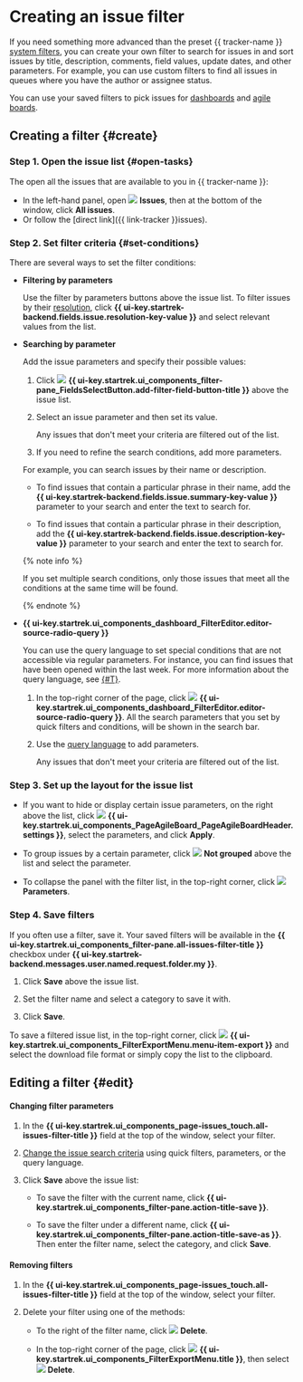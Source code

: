 # Creating an issue filter

If you need something more advanced than the preset {{ tracker-name }} [system filters](default-filters.md), you can create your own filter to search for issues in and sort issues by title, description, comments, field values, update dates, and other parameters. For example, you can use custom filters to find all issues in queues where you have the author or assignee status.

You can use your saved filters to pick issues for [dashboards](dashboard.md) and [agile boards](../manager/create-agile-board.md).

## Creating a filter {#create}

### Step 1. Open the issue list {#open-tasks}

The open all the issues that are available to you in {{ tracker-name }}:

* In the left-hand panel, open ![](../../_assets/tracker/svg/tasks.svg) **Issues**, then at the bottom of the window, click **All issues**.
* Or follow the [direct link]({{ link-tracker }}issues).

### Step 2. Set filter criteria {#set-conditions}

There are several ways to set the filter conditions:

- **Filtering by parameters**

   Use the filter by parameters buttons above the issue list. To filter issues by their [resolution](../manager/create-resolution.md), click **{{ ui-key.startrek-backend.fields.issue.resolution-key-value }}** and select relevant values from the list.


- **Searching by parameter**

   Add the issue parameters and specify their possible values:

   1. Click ![](../../_assets/tracker/svg/add-filter.svg) **{{ ui-key.startrek.ui_components_filter-pane_FieldsSelectButton.add-filter-field-button-title }}** above the issue list.

   1. Select an issue parameter and then set its value.

      Any issues that don't meet your criteria are filtered out of the list.
   1. If you need to refine the search conditions, add more parameters.

   For example, you can search issues by their name or description.

   - To find issues that contain a particular phrase in their name, add the **{{ ui-key.startrek-backend.fields.issue.summary-key-value }}** parameter to your search and enter the text to search for.

   - To find issues that contain a particular phrase in their description, add the **{{ ui-key.startrek-backend.fields.issue.description-key-value }}** parameter to your search and enter the text to search for.


   {% note info %}

   If you set multiple search conditions, only those issues that meet all the conditions at the same time will be found.

   {% endnote %}

- **{{ ui-key.startrek.ui_components_dashboard_FilterEditor.editor-source-radio-query }}**

   You can use the query language to set special conditions that are not accessible via regular parameters. For instance, you can find issues that have been opened within the last week. For more information about the query language, see [{#T}](query-filter.md).

   1. In the top-right corner of the page, click ![](../../_assets/tracker/svg/query-language.svg) **{{ ui-key.startrek.ui_components_dashboard_FilterEditor.editor-source-radio-query }}**. All the search parameters that you set by quick filters and conditions, will be shown in the search bar.

   1. Use the [query language](query-filter.md) to add parameters.

      Any issues that don't meet your criteria are filtered out of the list.

### Step 3. Set up the layout for the issue list

- If you want to hide or display certain issue parameters, on the right above the list, click ![](../../_assets/tracker/svg/list-settings.svg) **{{ ui-key.startrek.ui_components_PageAgileBoard_PageAgileBoardHeader.settings }}**, select the parameters, and click **Apply**.

- To group issues by a certain parameter, click ![](../../_assets/tracker/svg/group.svg) **Not grouped** above the list and select the parameter.

- To collapse the panel with the filter list, in the top-right corner, click ![](../../_assets/tracker/svg/icon-parameters.svg) **Parameters**.

### Step 4. Save filters

If you often use a filter, save it. Your saved filters will be available in the **{{ ui-key.startrek.ui_components_filter-pane.all-issues-filter-title }}** checkbox under **{{ ui-key.startrek-backend.messages.user.named.request.folder.my }}**.

1. Click **Save** above the issue list.

1. Set the filter name and select a category to save it with.

1. Click **Save**.

To save a filtered issue list, in the top-right corner, click ![](../../_assets/tracker/svg/icon-export-tasks.svg) **{{ ui-key.startrek.ui_components_FilterExportMenu.menu-item-export }}** and select the download file format or simply copy the list to the clipboard.

## Editing a filter {#edit}

#### Changing filter parameters

1. In the **{{ ui-key.startrek.ui_components_page-issues_touch.all-issues-filter-title }}** field at the top of the window, select your filter.

1. [Change the issue search criteria](#set-conditions) using quick filters, parameters, or the query language.

1. Click **Save** above the issue list:

   * To save the filter with the current name, click **{{ ui-key.startrek.ui_components_filter-pane.action-title-save }}**.

   * To save the filter under a different name, click **{{ ui-key.startrek.ui_components_filter-pane.action-title-save-as }}**. Then enter the filter name, select the category, and click **Save**.


#### Removing filters

1. In the **{{ ui-key.startrek.ui_components_page-issues_touch.all-issues-filter-title }}** field at the top of the window, select your filter.

1. Delete your filter using one of the methods:

   * To the right of the filter name, click ![](../../_assets/tracker/svg/icon-filter-delete.svg) **Delete**.

   * In the top-right corner of the page, click ![](../../_assets/tracker/svg/actions.svg) **{{ ui-key.startrek.ui_components_FilterExportMenu.title }}**, then select ![](../../_assets/tracker/svg/icon-filter-delete.svg) **Delete**.